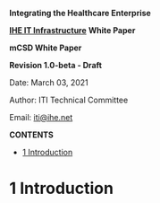 **Integrating the Healthcare Enterprise**

**[IHE IT Infrastructure](https://profiles.ihe.net/ITI)** **White Paper**

**mCSD White Paper**

**Revision 1.0-beta - Draft**

Date: March 03, 2021

Author: ITI Technical Committee

Email: [iti@ihe.net](mailto:iti@ihe.net)

**CONTENTS**
* [1 Introduction](#1-introduction)

# 1 Introduction

